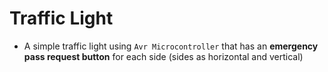 # Traffic Light
* A simple traffic light using `Avr Microcontroller` that
has an **emergency pass request button** for each side (sides as horizontal and vertical)
